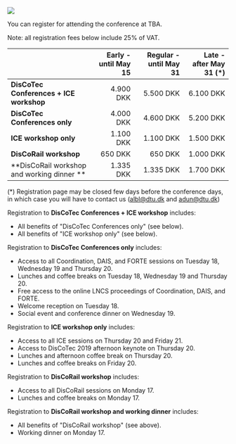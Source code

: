 [![](https://www.discotec.org/2019/discotec-banner.jpeg)](https://www.discotec.org/2019/)

You can register for attending the conference at TBA.

Note: all registration fees below include 25% of VAT. 

| | Early - until May 15 | Regular - until May 31 | Late - after May 31 (*) |
| - | -: | -: | -: | 
| **DisCoTec Conferences + ICE workshop** | 4.900 DKK | 5.500 DKK | 6.100 DKK |
| **DisCoTec Conferences only** | 4.000 DKK | 4.600 DKK | 5.200 DKK |
| **ICE workshop only** | 1.100 DKK | 1.100 DKK | 1.500 DKK |
| **DisCoRail workshop** | 650 DKK | 650 DKK | 1.000 DKK |
| **DisCoRail workshop and working dinner ** | 1.335 DKK | 1.335 DKK | 1.700 DKK |

(*) Registration page may be closed few days before the conference days, in which case you will have to contact us (albl@dtu.dk and adun@dtu.dk)

Registration to **DisCoTec Conferences + ICE workshop** includes:
* All benefits of "DisCoTec Conferences only" (see below).
* All benefits of "ICE workshop only" (see below).

Registration to **DisCoTec Conferences only** includes:
* Access to all Coordination, DAIS, and FORTE sessions on Tuesday 18, Wednesday 19 and Thursday 20.
* Lunches and coffee breaks on Tuesday 18, Wednesday 19 and Thursday 20. 
* Free access to the online LNCS proceedings of Coordination, DAIS, and FORTE.
* Welcome reception on Tuesday 18.
* Social event and conference dinner on Wednesday 19.

Registration to **ICE workshop only** includes:
* Access to all ICE sessions on Thursday 20 and Friday 21.
* Access to DisCoTec 2019 afternoon keynote on Thursday 20.
* Lunches and afternoon coffee break on Thursday 20.
* Lunches and coffee breaks on Friday 20. 

Registration to **DisCoRail workshop** includes:
* Access to all DisCoRail sessions on Monday 17.
* Lunches and coffee breaks on Monday 17.

Registration to **DisCoRail workshop and working dinner** includes:
* All benefits of "DisCoRail workshop" (see above).
* Working dinner on Monday 17.
